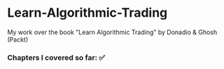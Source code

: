 # Learn-Algorithmic-Trading
My work over the book "Learn Algorithmic Trading" by Donadio &amp; Ghosh (Packt)
### Chapters I covered so far: ✅
